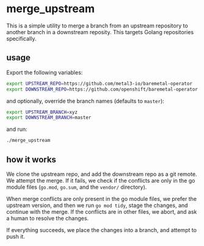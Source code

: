 # merge_upstream

This is a simple utility to merge a branch from an upstream repository to
another branch in a downstream reposity.  This targets Golang repositories
specifically.

## usage

Export the following variables:

```sh
export UPSTREAM_REPO=https://github.com/metal3-io/baremetal-operator
export DOWNSTREAM_REPO=https://github.com/openshift/baremetal-operator
```

and optionally, override the branch names (defaults to `master`):

```sh
export UPSTREAM_BRANCH=xyz
export DOWNSTREAM_BRANCH=master
```

and run:

```sh
./merge_upstream
```

## how it works

We clone the upstream repo, and add the downstream repo as a git remote.  We
attempt the merge.  If it fails, we check if the conflicts are only in the go
module files (`go.mod`, `go.sum`, and the `vendor/` directory).

When merge conflicts are only present in the go module files, we prefer the
upstream version, and then we run `go mod tidy`, stage the changes, and continue
with the merge.  If the conflicts are in other files, we abort, and ask a human
to resolve the changes.

If everything succeeds, we place the changes into a branch, and attempt to push
it.
